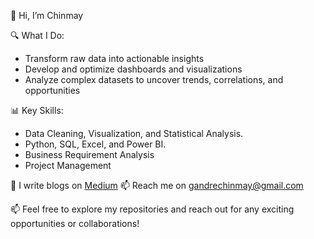 👋 Hi, I’m Chinmay

🔍 What I Do:
- Transform raw data into actionable insights 
- Develop and optimize dashboards and visualizations 
- Analyze complex datasets to uncover trends, correlations, and opportunities
  
📊 Key Skills:
- Data Cleaning, Visualization, and Statistical Analysis.
- Python, SQL, Excel, and Power BI.
- Business Requirement Analysis
- Project Management


📝 I write blogs on <a href="https://medium.com/@gandrechinmay">Medium</a>
📫 Reach me on <a href="mailto:gandrechinmay@gmail.com">gandrechinmay@gmail.com</a> 
  
📫 Feel free to explore my repositories and reach out for any exciting opportunities or collaborations!

<!---
gandrechinmay/gandrechinmay is a ✨ special ✨ repository because its `README.md` (this file) appears on your GitHub profile.
You can click the Preview link to take a look at your changes.
--->
